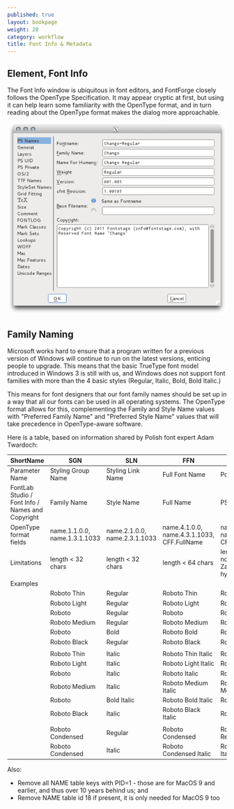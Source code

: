 ```yaml
---
published: true
layout: bookpage
weight: 20
category: workflow
title: Font Info & Metadata
---
```


## Element, Font Info

The Font Info window is ubiquitous in font editors, and FontForge closely follows the OpenType Specification. 
It may appear cryptic at first, but using it can help learn some familiarity with the OpenType format, and in turn reading about the OpenType format makes the dialog more approachable. 

<img src="images/info_ps_names.png"/>

## Family Naming

Microsoft works hard to ensure that a program written for a previous version of Windows will continue to run on the latest versions, enticing people to upgrade. This means that the basic TrueType font model introduced in Windows 3 is still with us, and Windows does not support font families with more than the 4 basic styles (Regular, Italic, Bold, Bold Italic.) 

This means for font designers that our font family names should be set up in a way that all our fonts can be used in all operating systems. The OpenType format allows for this, complementing the Family and Style Name values with "Preferred Family Name" and "Preferred Style Name" values that will take precedence in OpenType-aware software.

Here is a table, based on information shared by Polish font expert Adam Twardoch:

| ShortName                                        | SGN                                   | SLN                              | FFN                                         | PSN                                                         | TFN                                      | TSN                                     | Weight                                                                        | Is Bold                                   | Is Italic                                 |
|--------------------------------------------------|---------------------------------------|----------------------------------|---------------------------------------------|-------------------------------------------------------------|------------------------------------------|-----------------------------------------|-------------------------------------------------------------------------------|-------------------------------------------|-------------------------------------------|
| Parameter Name                                   | Styling Group Name                    | Styling Link Name                | Full Font Name                              | PostScript Name                                             | Typographic Family Name                  | Typographic Style Name                  | Weight                                                                        | Styling Link “is bold”                    | Styling Link “is italic”                  |
| FontLab Studio / Font Info / Names and Copyright | Family Name                           | Style Name                       | Full Name                                   | PS Font Name                                                | OpenType-specific names / OT Family Name | OpenType-specific names / OT Style Name | Weight (numeric)                                                              | Font is bold                              | Font is italic                            |
| OpenType format fields                           | name.1.1.0.0, name.1.3.1.1033         | name.2.1.0.0, name.2.3.1.1033    | name.4.1.0.0, name.4.3.1.1033, CFF.FullName | name.6.1.0.0, name.6.3.1.1033, CFF.FontName                 | name.16.3.1.1033, CFF.FamilyName         | name.17.3.1.1033                        | CFF.Weight (OS/2.usWeightClass)                                               | head.macStyle.bit0, OS/2.fsSelection.bit5 | head.macStyle.bit1, OS/2.fsSelection.bit0 |
| Limitations                                      | length < 32 chars                     | length < 32 chars                | length < 64 chars                           | length < 30 chars, no spaces, only A-Za-z0-9 and one hyphen | length < 32 chars                        | length < 32 chars                       | value >= 250 and <= 900 in steps of 50, regular must be 400, bold must be 700 |                                           |                                           |
| Examples                                         |                                       |                                  |                                             |                                                             |                                          |                                         |                                                                               |                                           |                                           |
|                                                  | Roboto Thin                           | Regular                          | Roboto Thin                                 | Roboto-Thin                                                 | Roboto                                   | Thin                                    | Thin (250)                                                                    |                                           |                                           |
|                                                  | Roboto Light                          | Regular                          | Roboto Light                                | Roboto-LightItalic                                          | Roboto                                   | Light                                   | Light (300)                                                                   |                                           |                                           |
|                                                  | Roboto                                | Regular                          | Roboto                                      | Roboto-Regular                                              | Roboto                                   | Regular                                 | Regular (400)                                                                 |                                           |                                           |
|                                                  | Roboto Medium                         | Regular                          | Roboto Medium                               | Roboto-Medium                                               | Roboto                                   | Medium                                  | Medium (500)                                                                  |                                           |                                           |
|                                                  | Roboto                                | Bold                             | Roboto Bold                                 | Roboto-Bold                                                 | Roboto                                   | Bold                                    | Bold (700)                                                                    | X                                         |                                           |
|                                                  | Roboto Black                          | Regular                          | Roboto Black                                | Roboto-Black                                                | Roboto                                   | Black                                   | Black (900)                                                                   |                                           |                                           |
|                                                  |                                       |                                  |                                             |                                                             |                                          |                                         |                                                                               |                                           |                                           |
|                                                  | Roboto Thin                           | Italic                           | Roboto Thin Italic                          | Roboto-ThinItalic                                           | Roboto                                   | Thin Italic                             | Thin (250)                                                                    |                                           | X                                         |
|                                                  | Roboto Light                          | Italic                           | Roboto Light Italic                         | Roboto-LightItalic                                          | Roboto                                   | Light Italic                            | Light (300)                                                                   |                                           | X                                         |
|                                                  | Roboto                                | Italic                           | Roboto Italic                               | Roboto-Italic                                               | Roboto                                   | Italic                                  | Regular (400)                                                                 |                                           | X                                         |
|                                                  | Roboto Medium                         | Italic                           | Roboto Medium Italic                        | Roboto-MediumItalic                                         | Roboto                                   | Medium Italic                           | Medium (500)                                                                  |                                           | X                                         |
|                                                  | Roboto                                | Bold Italic                      | Roboto Bold Italic                          | Roboto-BoldItalic                                           | Roboto                                   | Bold Italic                             | Bold (700)                                                                    | X                                         | X                                         |
|                                                  | Roboto Black                          | Italic                           | Roboto Black Italic                         | Roboto-BlackItalic                                          | Roboto                                   | Black Italic                            | Black (900)                                                                   |                                           | X                                         |
|                                                  |                                       |                                  |                                             |                                                             |                                          |                                         |                                                                               |                                           |                                           |
|                                                  | Roboto Condensed                      | Regular                          | Roboto Condensed                            | RobotoCondensed-Regular                                     | Roboto                                   | Condensed                               | Regular (400)                                                                 |                                           |                                           |
|                                                  | Roboto Condensed                      | Italic                           | Roboto Condensed Italic                     | RobotoCondensed-Italic                                      | Roboto                                   | Condensed Italic                        | Regular (400)                                                                 |                                           | X                                         |

Also:

* Remove all NAME table keys with PID=1 - those are for MacOS 9 and earlier, and thus over 10 years behind us; and 
* Remove NAME table id 18 if present, it is only needed for MacOS 9 too
